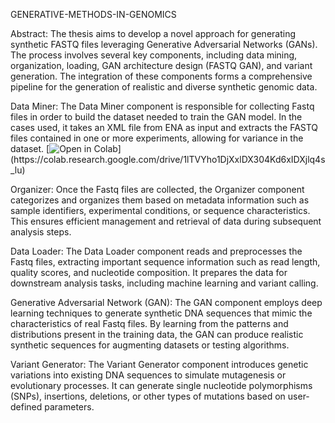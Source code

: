 GENERATIVE-METHODS-IN-GENOMICS

Abstract:
The thesis aims to develop a novel approach for generating synthetic FASTQ files leveraging Generative Adversarial Networks (GANs). The process involves several key components, including data mining, organization, loading, GAN architecture design (FASTQ GAN), and variant generation. The integration of these components forms a comprehensive pipeline for the generation of realistic and diverse synthetic genomic data.

Data Miner: The Data Miner component is responsible for collecting Fastq files in order to build the dataset needed to train the GAN model. In the cases used, it takes an XML file from ENA as input and extracts the FASTQ files contained in one or more experiments, allowing for variance in the dataset.
[![Open in Colab]([https://colab.research.google.com/drive/1lTVYho1DjXxlDX304Kd6xIDXjlq4s_lu](https://colab.research.google.com/assets/colab-badge.svg))](https://colab.research.google.com/drive/1lTVYho1DjXxlDX304Kd6xIDXjlq4s_lu)

Organizer: Once the Fastq files are collected, the Organizer component categorizes and organizes them based on metadata information such as sample identifiers, experimental conditions, or sequence characteristics. This ensures efficient management and retrieval of data during subsequent analysis steps.

Data Loader: The Data Loader component reads and preprocesses the Fastq files, extracting important sequence information such as read length, quality scores, and nucleotide composition. It prepares the data for downstream analysis tasks, including machine learning and variant calling.

Generative Adversarial Network (GAN): The GAN component employs deep learning techniques to generate synthetic DNA sequences that mimic the characteristics of real Fastq files. By learning from the patterns and distributions present in the training data, the GAN can produce realistic synthetic sequences for augmenting datasets or testing algorithms.

Variant Generator: The Variant Generator component introduces genetic variations into existing DNA sequences to simulate mutagenesis or evolutionary processes. It can generate single nucleotide polymorphisms (SNPs), insertions, deletions, or other types of mutations based on user-defined parameters.
